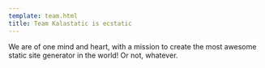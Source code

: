 ```yaml
---
template: team.html
title: Team Kalastatic is ecstatic
---
```


We are of one mind and heart, with a mission to create the most awesome static site generator in the world! Or not, whatever.

